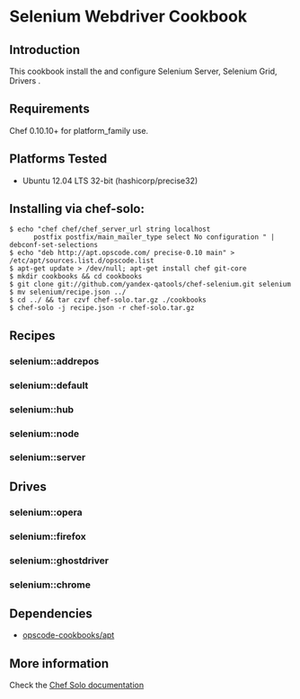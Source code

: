 Selenium Webdriver Cookbook
====

## Introduction

This cookbook install the and configure Selenium Server, Selenium Grid, Drivers .

## Requirements

Chef 0.10.10+ for platform_family use.

## Platforms Tested

- Ubuntu 12.04 LTS 32-bit (hashicorp/precise32)

## Installing via chef-solo:

```
$ echo "chef chef/chef_server_url string localhost       
      postfix postfix/main_mailer_type select No configuration " | debconf-set-selections
$ echo "deb http://apt.opscode.com/ precise-0.10 main" > /etc/apt/sources.list.d/opscode.list
$ apt-get update > /dev/null; apt-get install chef git-core
$ mkdir cookbooks && cd cookbooks
$ git clone git://github.com/yandex-qatools/chef-selenium.git selenium
$ mv selenium/recipe.json ../
$ cd ../ && tar czvf chef-solo.tar.gz ./cookbooks
$ chef-solo -j recipe.json -r chef-solo.tar.gz
```

## Recipes

### selenium::addrepos
### selenium::default
### selenium::hub
### selenium::node
### selenium::server

## Drives

### selenium::opera
### selenium::firefox
### selenium::ghostdriver
### selenium::chrome

## Dependencies

- [opscode-cookbooks/apt](https://github.com/opscode-cookbooks/apt)

## More information
Check the [Chef Solo documentation](https://docs.chef.io/chef_solo.html)